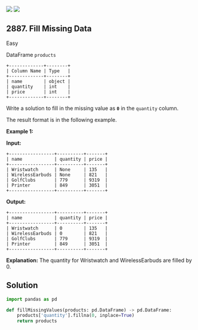 [![](https://img.shields.io/github/stars/javadev/LeetCode-in-Java?label=Stars&style=flat-square)](https://github.com/javadev/LeetCode-in-Java)
[![](https://img.shields.io/github/forks/javadev/LeetCode-in-Java?label=Fork%20me%20on%20GitHub%20&style=flat-square)](https://github.com/javadev/LeetCode-in-Java/fork)

## 2887\. Fill Missing Data

Easy

DataFrame `products` 

    +-------------+--------+ 
    | Column Name | Type   | 
    +-------------+--------+ 
    | name        | object | 
    | quantity    | int    | 
    | price       | int    | 
    +-------------+--------+

Write a solution to fill in the missing value as <code>**0**</code> in the `quantity` column.

The result format is in the following example.

**Example 1:** 

**Input:**
    
    +-----------------+----------+-------+ 
    | name            | quantity | price | 
    +-----------------+----------+-------+ 
    | Wristwatch      | None     | 135   | 
    | WirelessEarbuds | None     | 821   | 
    | GolfClubs       | 779      | 9319  | 
    | Printer         | 849      | 3051  | 
    +-----------------+----------+-------+

**Output:** 

    +-----------------+----------+-------+ 
    | name            | quantity | price | 
    +-----------------+----------+-------+ 
    | Wristwatch      | 0        | 135   | 
    | WirelessEarbuds | 0        | 821   | 
    | GolfClubs       | 779      | 9319  | 
    | Printer         | 849      | 3051  | 
    +-----------------+----------+-------+

**Explanation:** The quantity for Wristwatch and WirelessEarbuds are filled by 0.

## Solution

```python
import pandas as pd

def fillMissingValues(products: pd.DataFrame) -> pd.DataFrame:
    products['quantity'].fillna(0, inplace=True)
    return products
```